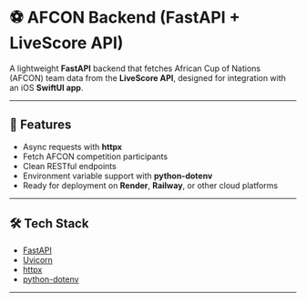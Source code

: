 # ⚽️ AFCON Backend (FastAPI + LiveScore API)

A lightweight **FastAPI** backend that fetches African Cup of Nations (AFCON) team data from the **LiveScore API**, designed for integration with an iOS **SwiftUI app**.

---

## 🚀 Features
- Async requests with **httpx**
- Fetch AFCON competition participants
- Clean RESTful endpoints
- Environment variable support with **python-dotenv**
- Ready for deployment on **Render**, **Railway**, or other cloud platforms

---

## 🛠️ Tech Stack
- [FastAPI](https://fastapi.tiangolo.com/)
- [Uvicorn](https://www.uvicorn.org/)
- [httpx](https://www.python-httpx.org/)
- [python-dotenv](https://pypi.org/project/python-dotenv/)

---

